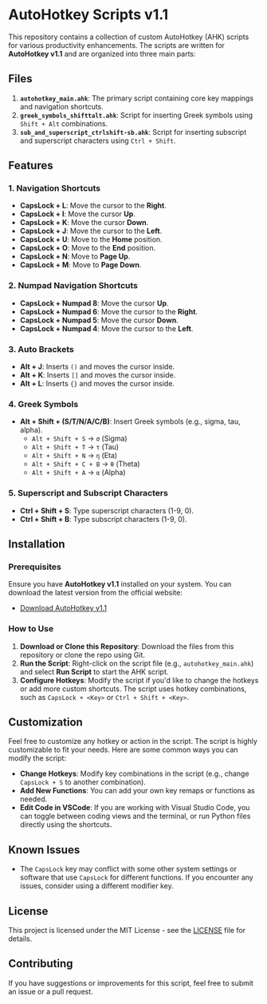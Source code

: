 # AutoHotkey Scripts v1.1

This repository contains a collection of custom AutoHotkey (AHK) scripts for various productivity enhancements. The scripts are written for **AutoHotkey v1.1** and are organized into three main parts:

## Files

1. **`autohotkey_main.ahk`**: The primary script containing core key mappings and navigation shortcuts.
2. **`greek_symbols_shifttalt.ahk`**: Script for inserting Greek symbols using `Shift + Alt` combinations.
3. **`sub_and_superscript_ctrlshift-sb.ahk`**: Script for inserting subscript and superscript characters using `Ctrl + Shift`.

## Features

### 1. **Navigation Shortcuts**
- **CapsLock + L**: Move the cursor to the **Right**.
- **CapsLock + I**: Move the cursor **Up**.
- **CapsLock + K**: Move the cursor **Down**.
- **CapsLock + J**: Move the cursor to the **Left**.
- **CapsLock + U**: Move to the **Home** position.
- **CapsLock + O**: Move to the **End** position.
- **CapsLock + N**: Move to **Page Up**.
- **CapsLock + M**: Move to **Page Down**.

### 2. **Numpad Navigation Shortcuts**
- **CapsLock + Numpad 8**: Move the cursor **Up**.
- **CapsLock + Numpad 6**: Move the cursor to the **Right**.
- **CapsLock + Numpad 5**: Move the cursor **Down**.
- **CapsLock + Numpad 4**: Move the cursor to the **Left**.

### 3. **Auto Brackets**
- **Alt + J**: Inserts `()` and moves the cursor inside.
- **Alt + K**: Inserts `[]` and moves the cursor inside.
- **Alt + L**: Inserts `{}` and moves the cursor inside.

### 4. **Greek Symbols**
- **Alt + Shift + (S/T/N/A/C/B)**: Insert Greek symbols (e.g., sigma, tau, alpha).
  - `Alt + Shift + S` → `σ` (Sigma)
  - `Alt + Shift + T` → `τ` (Tau)
  - `Alt + Shift + N` → `η` (Eta)
  - `Alt + Shift + C + B` → `θ` (Theta)
  - `Alt + Shift + A` → `α` (Alpha)

### 5. **Superscript and Subscript Characters**
- **Ctrl + Shift + S**: Type superscript characters (1-9, 0).
- **Ctrl + Shift + B**: Type subscript characters (1-9, 0).

## Installation

### Prerequisites
Ensure you have **AutoHotkey v1.1** installed on your system. You can download the latest version from the official website:

- [Download AutoHotkey v1.1]([https://www.autohotkey.com/download/1.1/])

### How to Use
1. **Download or Clone this Repository**: Download the files from this repository or clone the repo using Git.
2. **Run the Script**: Right-click on the script file (e.g., `autohotkey_main.ahk`) and select **Run Script** to start the AHK script.
3. **Configure Hotkeys**: Modify the script if you'd like to change the hotkeys or add more custom shortcuts. The script uses hotkey combinations, such as `CapsLock + <Key>` or `Ctrl + Shift + <Key>`.

## Customization
Feel free to customize any hotkey or action in the script. The script is highly customizable to fit your needs. Here are some common ways you can modify the script:
- **Change Hotkeys**: Modify key combinations in the script (e.g., change `CapsLock + S` to another combination).
- **Add New Functions**: You can add your own key remaps or functions as needed.
- **Edit Code in VSCode**: If you are working with Visual Studio Code, you can toggle between coding views and the terminal, or run Python files directly using the shortcuts.

## Known Issues
- The `CapsLock` key may conflict with some other system settings or software that use `CapsLock` for different functions. If you encounter any issues, consider using a different modifier key.
  
## License
This project is licensed under the MIT License - see the [LICENSE](LICENSE) file for details.

## Contributing
If you have suggestions or improvements for this script, feel free to submit an issue or a pull request.

